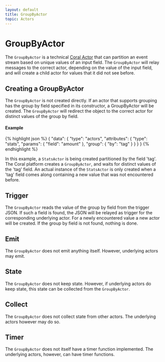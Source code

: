 ```yaml
---
layout: default
title: GroupByActor
topic: Actors
---
```

<!--
   Licensed to the Apache Software Foundation (ASF) under one or more
   contributor license agreements.  See the NOTICE file distributed with
   this work for additional information regarding copyright ownership.
   The ASF licenses this file to You under the Apache License, Version 2.0
   (the "License"); you may not use this file except in compliance with
   the License.  You may obtain a copy of the License at

       http://www.apache.org/licenses/LICENSE-2.0

   Unless required by applicable law or agreed to in writing, software
   distributed under the License is distributed on an "AS IS" BASIS,
   WITHOUT WARRANTIES OR CONDITIONS OF ANY KIND, either express or implied.
   See the License for the specific language governing permissions and
   limitations under the License.
-->

# GroupByActor
The `GroupByActor` is a technical [Coral Actor](/actors/overview/) that can partition an event stream based on unique values of an input field. The `GroupByActor` will relay messages to the correct actor, depending on the value of the input field, and will create a child actor for values that it did not see before.

## Creating a GroupByActor
The `GroupByActor` is not created directly. If an actor that supports grouping has the group by field specified in its constructor, a GroupByActor will be created. The `GroupByActor` will redirect the object to the correct actor for distinct values of the group by field.

#### Example
{% highlight json %}
{
  "data": {
      "type": "actors",
      "attributes": {
          "type": "stats",
          "params": {
            "field": "amount"
          },
          "group": {
            "by": "tag"
          }
      }
  }
}
{% endhighlight %}

In this example, a `StatsActor` is being created partitioned by the field 'tag'.  The Coral platform creates a `GroupByActor`, and waits for distinct values of the 'tag' field. An actual instance of the `StatsActor` is only created when a 'tag' field comes along containing a new value that was not encountered before.

## Trigger
The `GroupByActor` reads the value of the group by field from the trigger JSON. If such a field is found, the JSON will be relayed as trigger for the corresponding underlying actor. For a newly encountered value a new actor will be created. If the group by field is not found, nothing is done.

## Emit
The `GroupByActor` does not emit anything itself. However, underlying actors may emit.

## State
The `GroupByActor` does not keep state. However, if underlying actors do keep state, this state can be collected from the `GroupByActor`.

## Collect
The `GroupByActor` does not collect state from other actors. The underlying actors however may do so.

## Timer
The `GroupByActor` does not itself have a timer function implemented. The underlying actors, however, can have timer functions.